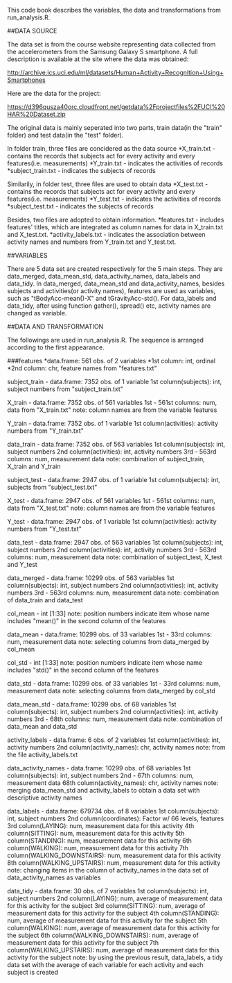 This code book describes the variables, the data and transformations from run_analysis.R.

##DATA SOURCE

The data set is from the course website representing data collected from the accelerometers from the Samsung Galaxy S smartphone. A full description is available at the site where the data was obtained: 

http://archive.ics.uci.edu/ml/datasets/Human+Activity+Recognition+Using+Smartphones

Here are the data for the project: 

https://d396qusza40orc.cloudfront.net/getdata%2Fprojectfiles%2FUCI%20HAR%20Dataset.zip

The original data is mainly seperated into two parts, train data(in the "train" folder) and test data(in the "test" folder). 

In folder train, three files are concidered as the data source
*X_train.txt - contains the records that subjects act for every activity and every features(i.e. measurements)
*Y_train.txt - indicates the activities of records
*subject_train.txt - indicates the subjects of records

Similarily, in folder test, three files are used to obtain data
*X_test.txt - contains the records that subjects act for every activity and every features(i.e. measurements)
*Y_test.txt - indicates the activities of records
*subject_test.txt - indicates the subjects of records

Besides, two files are adopted to obtain information.
*features.txt - includes features' titles, which are integrated as column names for data in X_train.txt and X_test.txt.
*activity_labels.txt - indicates the association between activity names and numbers from Y_train.txt and Y_test.txt.

##VARIABLES

There are 5 data set are created respectively for the 5 main steps. They are data_merged, data_mean_std, data_activity_names, data_labels and data_tidy.
In data_merged, data_mean_std and data_activity_names, besides subjects and activities(or activity names), features are used as variables, such as "tBodyAcc-mean()-X" and tGravityAcc-std(). For data_labels and data_tidy, after using function gather(), spread() etc, activity names are changed as variable.

##DATA AND TRANSFORMATION

The followings are used in run_analysis.R. The sequence is arranged according to the first appearance.

###features
*data.frame: 561 obs. of  2 variables
*1st column: int, ordinal
*2nd column: chr, feature names from "features.txt"
	
subject_train - data.frame: 7352 obs. of  1 variable
	1st column(subjects): int, subject numbers from "subject_train.txt"
	
X_train - data.frame: 7352 obs. of  561 variables
	1st - 561st columns: num, data from "X_train.txt"
	note: column names are from the variable features

Y_train - data.frame: 7352 obs. of  1 variable
	1st column(activities): activity numbers from "Y_train.txt"

data_train - data.frame: 7352 obs. of  563 variables
	1st column(subjects): int, subject numbers
	2nd column(activities): int, activity numbers
	3rd - 563rd columns: num, measurement data
	note: combination of subject_train, X_train and Y_train

subject_test - data.frame: 2947 obs. of  1 variable
	1st column(subjects): int, subjects from "subject_test.txt"
	
X_test - data.frame: 2947 obs. of  561 variables
	1st - 561st columns: num, data from "X_test.txt"
	note: column names are from the variable features

Y_test - data.frame: 2947 obs. of  1 variable
	1st column(activities): activity numbers from "Y_test.txt"

data_test - data.frame: 2947 obs. of  563 variables
	1st column(subjects): int, subject numbers
	2nd column(activities): int, activity numbers
	3rd - 563rd columns: num, measurement data
	note: combination of subject_test, X_test and Y_test

data_merged - data.frame: 10299 obs. of  563 variables
	1st column(subjects): int, subject numbers
	2nd column(activities): int, activity numbers
	3rd - 563rd columns: num, measurement data
	note: combination of data_train and data_test

col_mean - int [1:33]
	note: position numbers indicate item whose name includes "mean()" in the second column of the features

data_mean - data.frame: 10299 obs. of  33 variables
	1st - 33rd columns: num, measurement data
	note: selecting columns from data_merged by col_mean

col_std - int [1:33]
	note: position numbers indicate item whose name includes "std()" in the second column of the features

data_std - data.frame: 10299 obs. of  33 variables
	1st - 33rd columns: num, measurement data
	note: selecting columns from data_merged by col_std

data_mean_std - data.frame: 10299 obs. of  68 variables
	1st column(subjects): int, subject numbers
	2nd column(activities): int, activity numbers
	3rd - 68th columns: num, measurement data
	note: combination of data_mean and data_std

activity_labels - data.frame: 6 obs. of  2 variables
	1st column(activities): int, activity numbers
	2nd column(activity_names): chr, activity names
	note: from the file activity_labels.txt

data_activity_names - data.frame: 10299 obs. of  68 variables
	1st column(subjects): int, subject numbers
	2nd - 67th columns: num, measurement data
	68th column(activity_names): chr, activity names
	note: merging data_mean_std and activity_labels to obtain a data set with descriptive activity names

data_labels - data.frame: 679734 obs. of  8 variables
	1st column(subjects): int, subject numbers
 	2nd column(coordinates): Factor w/ 66 levels, features
	3rd column(LAYING): num, measurement data for this activity
	4th column(SITTING): num, measurement data for this activity
	5th column(STANDING): num, measurement data for this activity
	6th column(WALKING): num, measurement data for this activity
	7th column(WALKING_DOWNSTAIRS): num, measurement data for this activity
	8th column(WALKING_UPSTAIRS): num, measurement data for this activity
	note: changing items in the column of activity_names in the data set of data_activity_names as variables

data_tidy - data.frame: 30 obs. of  7 variables
	1st column(subjects): int, subject numbers
	2nd column(LAYING): num, average of measurement data for this activity for the subject
	3rd column(SITTING): num, average of measurement data for this activity for the subject
	4th column(STANDING): num, average of measurement data for this activity for the subject
	5th column(WALKING): num, average of measurement data for this activity for the subject
	6th column(WALKING_DOWNSTAIRS): num, average of measurement data for this activity for the subject
	7th column(WALKING_UPSTAIRS): num, average of measurement data for this activity for the subject
	note: by using the previous result, data_labels, a tidy data set with the average of each variable for each activity and each subject is created